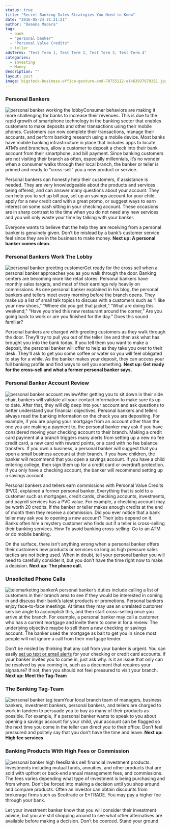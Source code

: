 ```yaml
---
status: true
title: "Secret Banking Sales Strategies You Need to Know"
date: "2016-05-24 21:21:21"
author: "Deanna Madera"
tag:
  - bank
  - "personal banker"
  - "Personal Value Credits"
  - teller
adsTerms: "Test Term 1, Test Term 2, Test Term 3, Test Term 4"
categories:
  - Investing
  - Money
description: ""
layout: post
image: bigstock-business-office-gesture-and-70755112-e1463937679381.jpg
---
```


### Personal Bankers

![personal banker working the lobby](/posts/bigstock-Portrait-of-an-handsome-busine-86582735-e1463938153458.jpg)Consumer behaviors are making it more challenging for banks to increase their revenues. This is due to the rapid growth of smartphone technology in the banking sector that enables customers to make deposits and other transactions using their mobile phones. Customers can now complete their transactions, manage their accounts, and perform banking research using a mobile device. Most banks have mobile banking infrastructure in place that includes apps to locate ATM’s and branches, allow a customer to deposit a check into their bank account from their smartphone, and bill payment. Since banking customers are not visiting their branch as often, especially millennials, it’s no wonder when a consumer walks through their local branch, the banker or teller is primed and ready to “cross-sell” you a new product or service.

Personal bankers can honestly help their customers, if assistance is needed. They are very knowledgeable about the products and services being offered, and can answer many questions about your account. They can help you to set up bill pay, set up an savings account for your child, apply for a new credit card with a great promo, or suggest ways to earn interest on some cash sitting in your checking account. These occasions are in sharp contrast to the time when you do not need any new services and you will only waste your time by talking with your banker.

Everyone wants to believe that the help they are receiving from a personal banker is genuinely given. Don’t be mislead by a bank’s customer service feel since they are in the business to make money. **Next up: A personal banker comes clean.**

### Personal Bankers Work The Lobby

![personal banker greeting customer](/posts/bigstock-Handsome-man-at-entrance-heart-109069568-e1464147743393.jpg)Get ready for the cross sell when a personal banker approaches you as you walk through the door. Banking centers are becoming more like retail stores. Personal bankers have monthly sales targets, and most of their earnings rely heavily on commissions. As one personal banker explained in his blog, the personal bankers and tellers meet every morning before the branch opens. They make up a list of small talk topics to discuss with a customers such as “I like your new shoes,” “Where did you get that jacket,” “What are doing this weekend,” “Have you tried this new restaurant around the corner,” Are you going back to work or are you finished for the day.” Does this sound familiar?

Personal bankers are charged with greeting customers as they walk through the door. They’ll try to pull you out of the teller line and then ask what has brought you into the bank today. If you tell them you want to make a deposit, the personal banker will offer to help as they take you over to their desk. They’ll ask to get you some coffee or water so you will feel obligated to stay for a while. As the banker makes your deposit, they can access your full banking profile and find ways to sell you something. **Next up: Get ready for the cross-sell and what a former personal banker says.**

### Personal Banker Account Review

![personal banker account review](/posts/bigstock-Woman-meeting-financial-advise-64564396-e1463938376622.jpg)After getting you to sit down in their side chair, bankers will validate all your contact information to make sure its up to date. After that, they will dig deep into your account and ask questions to better understand your financial objectives. Personal bankers and tellers always read the banking information on the check you are depositing. For example, if you are paying your mortgage from an account other than the one you are making a payment to, the personal banker may ask if you have considered moving your checking account to their branch. Making a credit card payment at a branch triggers many alerts from setting up a new no fee credit card, a new card with reward points, or a card with no fee balance transfers. If you own a business, a personal banker will suggest that you open a small business account at their branch. If you have children, the banker will recommend that you open a savings account. If you have a child entering college, then sign them up for a credit card or overdraft protection. If you only have a checking account, the banker will recommend setting up a savings account.

Personal bankers and tellers earn commissions with Personal Value Credits (PVC), explained a former personal banker. Everything that is sold to a customer such as mortgages, credit cards, checking accounts, investments, and payroll services has a PVC value. For example, a checking account may be worth 20 credits. If the banker or teller makes enough credits at the end of month then they receive a commission. Did you ever notice that a bank teller may ask you to opening a new account? Their jobs depend on it. Banks often hire a mystery customer who finds out if a teller is cross-selling their banking services. How To avoid banking cross-selling: Go to an ATM or do mobile banking.

On the surface, there isn’t anything wrong when a personal banker offers their customers new products or services so long as high pressure sales tactics are not being used. When in doubt, tell your personal banker you will need to carefully consider it, but you don’t have the time right now to make a decision. **Next up: The phone call.**

### Unsolicited Phone Calls

![telemarketing banker](/posts/bigstock-Worried-Senior-Woman-Answering-97063835-e1463937954214.jpg)A personal banker’s duties include calling a list of customers in their branch area to see if they would be interested in coming in and discuss their bank’s latest products or promotions. Personal bankers enjoy face-to-face meetings. At times they may use an unrelated customer service angle to accomplish this, and then start cross-selling once you arrive at the branch. For example, a personal banker may call a customer who has a current mortgage and invite them to come in for a review. The underlying objective maybe to sell them a new checking or savings account. The banker used the mortgage as bait to get you in since most people will not ignore a call from their mortgage lender.

Don’t be misled by thinking that any call from your banker is urgent. You can easily [set up text or email alerts](/hidden-banking-tips-that-can-save-you-money) for your checking or credit card accounts. If your banker invites you to come in, just ask why. Is it an issue that only can be resolved by you coming in, such as a document that requires your signature? If not, then you should not feel pressured to visit your branch. **Next up: Meet the Tag-Team**

### The Banking Tag-Team

![personal banker tag team](/posts/bigstock-Modern-business-team-taking-no-14507807-e1464147265268.jpg)Your local branch team of managers, business bankers, investment bankers, personal bankers, and tellers are charged to work in tandem to persuade you to buy as many of their products as possible. For example, if a personal banker wants to speak to you about opening a savings account for your child, your account can be flagged so the next time you come in the teller can direct you to their office. Don’t feel pressured and politely say that you don’t have the time and leave. **Next up: High fee services**

### Banking Products With High Fees or Commission

![personal banker high fees](/posts/bigstock-hilarious-businessman-with-arm-47874866-e1463938490260.jpg)Banks sell financial investment products. Investments including mutual funds, annuities, and other products that are sold with upfront or back-end annual management fees, and commissions. The fees varies depending what type of investment is being purchasing and from whom. Don’t be forced into making a decision until you shop around and compare products. Often an investor can obtain discounts from brokerage firms such as Scottrade or E\*TRADE. You may pay a higher fee through your bank.

Let your investment banker know that you will consider their investment advice, but you are still shopping around to see what other alternatives are available before making a decision. Don’t be coerced. Stand your ground.
